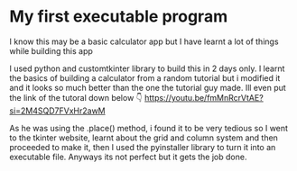 # My first executable program
I know this may be a basic calculator app but I have learnt a lot of things while building this app

I used python and customtkinter library to build this in 2 days only. I learnt the basics of building a calculator from a random tutorial but i modified it and it looks so much better than the one the tutorial guy made. Ill even put the link of the tutoral down below 👇
https://youtu.be/fmMnRcrVtAE?si=2M4SQD7FVxHr2awM

As he was using the .place() method, i found it to be very tedious so I went to the tkinter website, learnt about the grid and column system and then proceeded to make it, then I used the pyinstaller library to turn it into an executable file. 
Anyways its not perfect but it gets the job done.
